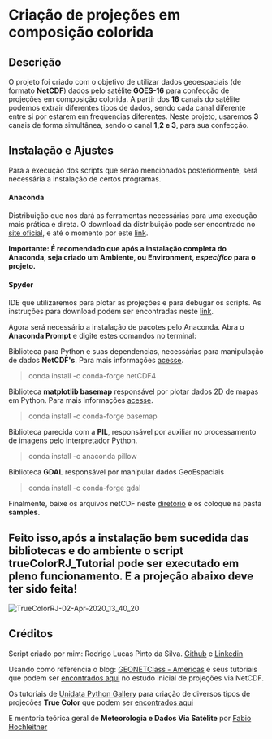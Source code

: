 # Criação de projeções em composição colorida

## Descrição
O projeto foi criado com o objetivo de utilizar dados geoespaciais (de formato **NetCDF**) dados pelo satélite **GOES-16** para confecção de projeções em composição colorida. A partir dos **16** canais do satélite podemos extrair diferentes tipos de dados, sendo cada canal diferente entre si por estarem em frequencias diferentes.
Neste projeto, usaremos **3** canais de forma simultânea, sendo o canal **1,2 e 3**, para sua confecção.

## Instalação e Ajustes
Para a execução dos scripts que serão mencionados posteriormente, será necessária a instalação de certos programas.

#### Anaconda
Distribuição que nos dará as ferramentas necessárias para uma execução mais prática e direta.
O download da distribuição pode ser encontrado no [site oficial](https://www.anaconda.com), e até o momento por este [link](https://www.anaconda.com/distribution/#download-section).

**Importante: É recomendado que após a instalação completa do Anaconda, seja criado um Ambiente, ou Environment, _específico_ para o projeto.**
#### Spyder
IDE que utilizaremos para plotar as projeções e para debugar os scripts.
As instruções para download podem ser encontradas neste [link](https://docs.spyder-ide.org/installation.html).

Agora será necessário a instalação de pacotes pelo Anaconda. Abra o **Anaconda Prompt** e digite estes comandos no terminal:

Biblioteca para Python e suas dependencias, necessárias para manipulação de dados **NetCDF's**. Para mais informações [acesse](https://anaconda.org/anaconda/netcdf4).
> conda install -c conda-forge netCDF4

Biblioteca **matplotlib basemap** responsável por plotar dados 2D de mapas em Python. Para mais informações [acesse](https://matplotlib.org/basemap/index.html).
> conda install -c conda-forge basemap

Biblioteca parecida com a **PIL**, responsável por auxiliar no processamento de imagens pelo interpretador Python. 
> conda install -c anaconda pillow 

Biblioteca **GDAL** responsável por manipular dados GeoEspaciais
> conda install -c conda-forge gdal

Finalmente, baixe os arquivos netCDF neste [diretório](https://drive.google.com/drive/folders/1IESFYnriP_4ceJuxIxH1GHN9cV4g_CvO?usp=sharing) e os coloque na pasta **samples.**


## Feito isso,após a instalação bem sucedida das bibliotecas e do ambiente o script trueColorRJ_Tutorial pode ser executado em pleno funcionamento. E a projeção abaixo deve ter sido feita!

![TrueColorRJ-02-Apr-2020_13_40_20](https://user-images.githubusercontent.com/56642493/89689233-56442c80-d8da-11ea-8df2-7e4c7990ada0.png)


## Créditos
Script criado por mim: Rodrigo Lucas Pinto da Silva. [Github](https://github.com/Rodrigo-lpds) e [Linkedin](https://www.linkedin.com/in/rodrigo-lucas-pinto-da-silva-3684a8179/)

Usando como referencia o blog: [GEONETClass - Americas](https://geonetcast.wordpress.com) e seus tutoriais que podem ser [encontrados aqui](https://geonetcast.wordpress.com/gnc-a-product-manipulation-tutorials/) no estudo inicial de projeções via NetCDF.

Os tutoriais de [Unidata Python Gallery](https://unidata.github.io/python-training/) para criação de diversos tipos de projecões **True Color** que podem ser [encontrados aqui](https://unidata.github.io/python-gallery/examples/mapping_GOES16_TrueColor.html)

E mentoria teórica geral de **Meteorologia e Dados Via Satélite** por [Fabio Hochleitner](https://www.linkedin.com/in/fabioh/) 
